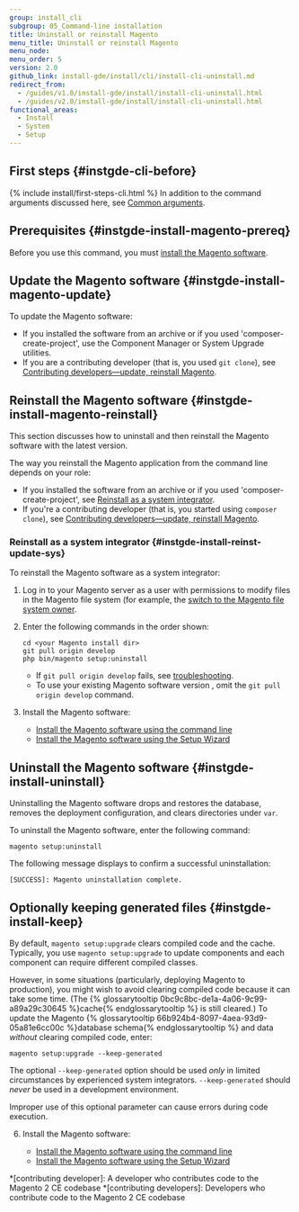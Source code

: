 ```yaml
---
group: install_cli
subgroup: 05_Command-line installation
title: Uninstall or reinstall Magento
menu_title: Uninstall or reinstall Magento
menu_node:
menu_order: 5
version: 2.0
github_link: install-gde/install/cli/install-cli-uninstall.md
redirect_from:
  - /guides/v1.0/install-gde/install/install-cli-uninstall.html
  - /guides/v2.0/install-gde/install/install-cli-uninstall.html
functional_areas:
  - Install
  - System
  - Setup
---
```


## First steps   {#instgde-cli-before}

{% include install/first-steps-cli.html %}
In addition to the command arguments discussed here, see <a href="{{ page.baseurl }}/install-gde/install/cli/install-cli-subcommands.html#instgde-cli-subcommands-common">Common arguments</a>.

## Prerequisites   {#instgde-install-magento-prereq}

Before you use this command, you must <a href="{{ page.baseurl }}/install-gde/install/cli/install-cli-install.html">install the Magento software</a>.

## Update the Magento software   {#instgde-install-magento-update}

To update the Magento software:

*	If you installed the software from an archive or if you used 'composer-create-project', use the Component Manager or System Upgrade utilities.
*	If you are a contributing developer (that is, you used `git clone`), see <a href="{{ page.baseurl }}/install-gde/install/cli/dev_options.html">Contributing developers&mdash;update, reinstall Magento</a>.

## Reinstall the Magento software   {#instgde-install-magento-reinstall}

This section discusses how to uninstall and then reinstall the Magento software with the latest version.

The way you reinstall the Magento application from the command line depends on your role:

*	If you installed the software from an archive or if you used 'composer-create-project', see <a href="#instgde-install-reinst-update-sys">Reinstall as a system integrator</a>.
*	If you're a contributing developer (that is, you started using `composer clone`), see <a href="{{ page.baseurl }}/install-gde/install/cli/dev_options.html">Contributing developers&mdash;update, reinstall Magento</a>.

### Reinstall as a system integrator   {#instgde-install-reinst-update-sys}

To reinstall the Magento software as a system integrator:

1.	Log in to your Magento server as a user with permissions to modify files in the Magento file system (for example, the <a href="{{ page.baseurl }}/install-gde/prereq/file-sys-perms-over.html">switch to the Magento file system owner</a>.
2.	Enter the following commands in the order shown:

		cd <your Magento install dir>
		git pull origin develop
		php bin/magento setup:uninstall

	<div class="bs-callout bs-callout-info" id="info">
		<span class="glyphicon-class">
  			<ul><li>If <code>git pull origin develop</code> fails, see <a href="{{ page.baseurl }}/install-gde/trouble/git/tshoot_git-pull-origin.html">troubleshooting</a>. </li>
  				<li>To use your existing Magento software version , omit the <code>git pull origin develop</code> command.</li></ul></span>
	</div>

3.	Install the Magento software:

	*	<a href="{{ page.baseurl }}/install-gde/install/cli/install-cli-install.html#instgde-install-cli-magento.html">Install the Magento software using the command line</a>
	*	<a href="{{ page.baseurl }}/install-gde/install/web/install-web.html">Install the Magento software using the Setup Wizard</a>

## Uninstall the Magento software   {#instgde-install-uninstall}

Uninstalling the Magento software drops and restores the database, removes the deployment configuration, and clears directories under `var`.

To uninstall the Magento software, enter the following command:

	magento setup:uninstall

The following message displays to confirm a successful uninstallation:

	[SUCCESS]: Magento uninstallation complete.

## Optionally keeping generated files   {#instgde-install-keep}

By default, `magento setup:upgrade` clears compiled code and the cache. Typically, you use `magento setup:upgrade` to update components and each component can require different compiled classes.

However, in some situations (particularly, deploying Magento to production), you might wish to avoid clearing compiled code because it can take some time. (The {% glossarytooltip 0bc9c8bc-de1a-4a06-9c99-a89a29c30645 %}cache{% endglossarytooltip %} is still cleared.) To update the Magento {% glossarytooltip 66b924b4-8097-4aea-93d9-05a81e6cc00c %}database schema{% endglossarytooltip %} and data *without* clearing compiled code, enter:

	magento setup:upgrade --keep-generated

<div class="bs-callout bs-callout-warning">
    <p>The optional <code>--keep-generated</code> option should be used <em>only</em> in limited circumstances by experienced system integrators. <code>--keep-generated</code> should <em>never</em> be used in a development environment.</p>
    <p>Improper use of this optional parameter can cause errors during code execution.</p>
</div>


6.	Install the Magento software:

	*	<a href="{{ page.baseurl }}/install-gde/install/cli/install-cli-install.html#instgde-install-cli-magento.html">Install the Magento software using the command line</a>
	*	<a href="{{ page.baseurl }}/install-gde/install/web/install-web.html">Install the Magento software using the Setup Wizard</a>

*[contributing developer]: A developer who contributes code to the Magento 2 CE codebase
*[contributing developers]: Developers who contribute code to the Magento 2 CE codebase
